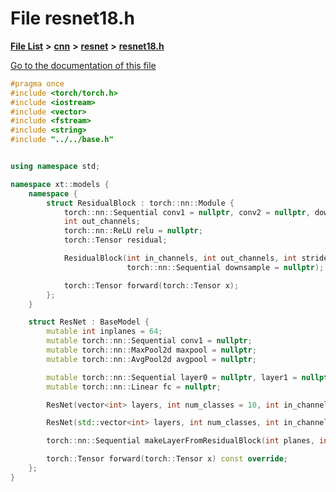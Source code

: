 

# File resnet18.h

[**File List**](files.md) **>** [**cnn**](dir_40be95ab8912b8deac694fbe2f8f2654.md) **>** [**resnet**](dir_43ab8c30072399f09a02fdd1f785b21c.md) **>** [**resnet18.h**](resnet18_8h.md)

[Go to the documentation of this file](resnet18_8h.md)


```C++
#pragma once
#include <torch/torch.h>
#include <iostream>
#include <vector>
#include <fstream>
#include <string>
#include "../../base.h"


using namespace std;

namespace xt::models {
    namespace {
        struct ResidualBlock : torch::nn::Module {
            torch::nn::Sequential conv1 = nullptr, conv2 = nullptr, downsample = nullptr;
            int out_channels;
            torch::nn::ReLU relu = nullptr;
            torch::Tensor residual;

            ResidualBlock(int in_channels, int out_channels, int stride = 1,
                          torch::nn::Sequential downsample = nullptr);

            torch::Tensor forward(torch::Tensor x);
        };
    }

    struct ResNet : BaseModel {
        mutable int inplanes = 64;
        mutable torch::nn::Sequential conv1 = nullptr;
        mutable torch::nn::MaxPool2d maxpool = nullptr;
        mutable torch::nn::AvgPool2d avgpool = nullptr;

        mutable torch::nn::Sequential layer0 = nullptr, layer1 = nullptr, layer2 = nullptr, layer3 = nullptr;
        mutable torch::nn::Linear fc = nullptr;

        ResNet(vector<int> layers, int num_classes = 10, int in_channels = 3 /* input channels */);

        ResNet(std::vector<int> layers, int num_classes, int in_channels, std::vector<int64_t> input_shape);

        torch::nn::Sequential makeLayerFromResidualBlock(int planes, int blocks, int stride = 1);

        torch::Tensor forward(torch::Tensor x) const override;
    };
}
```



